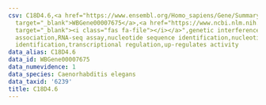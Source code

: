 ```yaml
---
csv: C18D4.6,<a href="https://www.ensembl.org/Homo_sapiens/Gene/Summary?db=core;g=WBGene00007675"
  target="_blank">WBGene00007675</a>,<a href="https://www.ncbi.nlm.nih.gov/pubmed/27496166"
  target="_blank"><i class="fas fa-file"></i></a>",genetic interference,functional
  association,RNA-seq assay,nucleotide sequence identification,nucleotide sequence
  identification,transcriptional regulation,up-regulates activity
data_alias: C18D4.6
data_id: WBGene00007675
data_numevidence: 1
data_species: Caenorhabditis elegans
data_taxid: '6239'
title: C18D4.6
---
```

